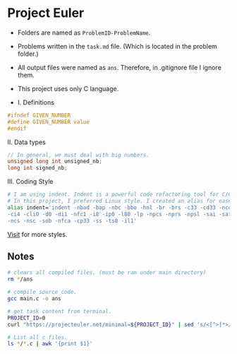 # Project Euler

- Folders are named as `ProblemID-ProblemName`.
- Problems written in the `task.md` file. (Which is located in the problem folder.)
- All output files were named as `ans`. Therefore, in .gitignore file I ignore them.

- This project uses only C language.
- I. Definitions
```c
#ifndef GIVEN_NUMBER
#define GIVEN_NUMBER value
#endif
```
II. Data types
```c
// In general, we must deal with big numbers.
unsigned long int unsigned_nb;
long int signed_nb;
```
III. Coding Style
```bash
# I am using indent. Indent is a powerful code refactoring tool for C/C++ language.
# In this project, I preferred Linux style. I created an alias for ease of using.
alias indent='indent -nbad -bap -nbc -bbo -hnl -br -brs -c33 -cd33 -ncdb -ce
-ci4 -cli0 -d0 -di1 -nfc1 -i8 -ip0 -l80 -lp -npcs -nprs -npsl -sai -saf -saw
-ncs -nsc -sob -nfca -cp33 -ss -ts8 -il1'
```
[Visit](https://www.gnu.org/software/indent/manual/indent/Common-styles.html) for more styles.


## Notes
```bash
# clears all compiled files. (must be ran under main directory)
rm */ans
```

```bash
# compile source code.
gcc main.c -o ans
```

```bash
# get task content from terminal.
PROJECT_ID=0
curl "https://projecteuler.net/minimal=${PROJECT_ID}" | sed 's/<[^>]*>//g' > task.md
```

```bash
# List all c files.
ls */*.c | awk '{print $1}'
```
